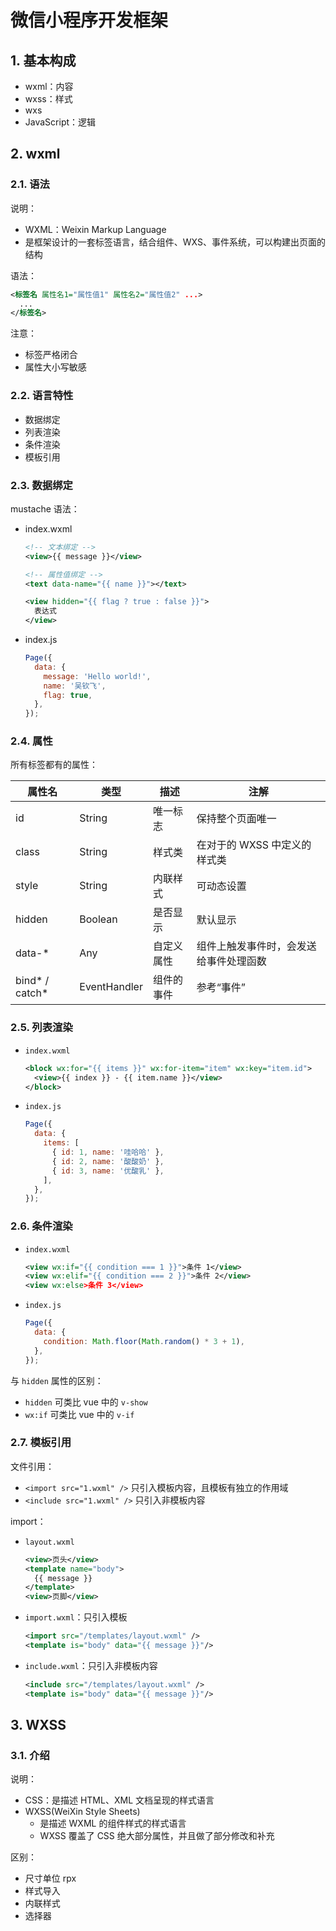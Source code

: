 # 微信小程序开发框架

## 1. 基本构成

* wxml：内容
* wxss：样式
* wxs
* JavaScript：逻辑

## 2. wxml

### 2.1. 语法

说明：

* WXML：Weixin Markup Language
* 是框架设计的一套标签语言，结合组件、WXS、事件系统，可以构建出页面的结构

语法：

```xml
<标签名 属性名1="属性值1" 属性名2="属性值2" ...>
  ...
</标签名>
```

注意：

* 标签严格闭合
* 属性大小写敏感

### 2.2. 语言特性

* 数据绑定
* 列表渲染
* 条件渲染
* 模板引用

### 2.3. 数据绑定

mustache 语法：

* index.wxml

  ```xml
  <!-- 文本绑定 -->
  <view>{{ message }}</view>

  <!-- 属性值绑定 -->
  <text data-name="{{ name }}"></text>

  <view hidden="{{ flag ? true : false }}">
    表达式
  </view>
  ```

* index.js

  ```javascript
  Page({
    data: {
      message: 'Hello world!',
      name: '吴钦飞',
      flag: true,
    },
  });
  ```

### 2.4. 属性

所有标签都有的属性：

| 属性名 | 类型 | 描述 | 注解 |
| - | - | - | - |
| id | String | 唯一标志 | 保持整个页面唯一 |
| class | String | 样式类 | 在对于的 WXSS 中定义的样式类 |
| style | String | 内联样式 | 可动态设置 |
| hidden | Boolean | 是否显示 | 默认显示 |
| data-* | Any | 自定义属性 | 组件上触发事件时，会发送给事件处理函数 |
| bind* / catch* | EventHandler | 组件的事件 | 参考“事件” |

### 2.5. 列表渲染

* `index.wxml`

  ```xml
  <block wx:for="{{ items }}" wx:for-item="item" wx:key="item.id">
    <view>{{ index }} - {{ item.name }}</view>
  </block>
  ```

* `index.js`

  ```javascript
  Page({
    data: {
      items: [
        { id: 1, name: '哇哈哈' },
        { id: 2, name: '酸酸奶' },
        { id: 3, name: '优酸乳' },
      ],
    },
  });
  ```

### 2.6. 条件渲染

* `index.wxml`

  ```xml
  <view wx:if="{{ condition === 1 }}">条件 1</view>
  <view wx:elif="{{ condition === 2 }}">条件 2</view>
  <view wx:else>条件 3</view>
  ```

* `index.js`

  ```javascript
  Page({
    data: {
      condition: Math.floor(Math.random() * 3 + 1),
    },
  });
  ```

与 `hidden` 属性的区别：

* `hidden` 可类比 vue 中的 `v-show`
* `wx:if` 可类比 vue 中的 `v-if`

### 2.7. 模板引用

文件引用：

* `<import src="1.wxml" />` 只引入模板内容，且模板有独立的作用域
* `<include src="1.wxml" />` 只引入非模板内容

import：

* `layout.wxml`

  ```xml
  <view>页头</view>
  <template name="body">
    {{ message }}
  </template>
  <view>页脚</view>
  ```

* `import.wxml`：只引入模板

  ```xml
  <import src="/templates/layout.wxml" />
  <template is="body" data="{{ message }}"/>
  ```

* `include.wxml`：只引入非模板内容

  ```xml
  <include src="/templates/layout.wxml" />
  <template is="body" data="{{ message }}"/>
  ```

## 3. WXSS

### 3.1. 介绍

说明：

* CSS：是描述 HTML、XML 文档呈现的样式语言
* WXSS(WeiXin Style Sheets)
  * 是描述 WXML 的组件样式的样式语言
  * WXSS 覆盖了 CSS 绝大部分属性，并且做了部分修改和补充

区别：

* 尺寸单位 rpx
* 样式导入
* 内联样式
* 选择器
